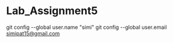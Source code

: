 # Lab_Assignment5

git config --global user.name "simi"
git config --global user.email simipat15@gmail.com
